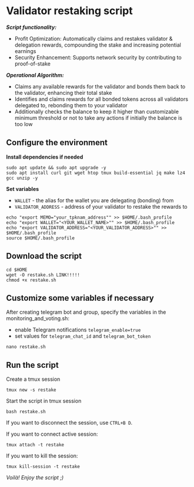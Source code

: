 # Validator restaking script

***Script functionality:***
- Profit Optimization: Automatically claims and restakes validator & delegation rewards, compounding the stake and increasing potential earnings
- Security Enhancement: Supports network security by contributing to proof-of-stake

***Operational Algorithm:***
- Claims any available rewards for the validator and bonds them back to the validator, enhancing their total stake
- Identifies and claims rewards for all bonded tokens across all validators delegated to, rebonding them to your validator
- Additionally checks the balance to keep it higher than customizable minimum threshold or not to take any actions if initially the balance is too low

## Configure the environment
**Install dependencies if needed**
~~~
sudo apt update && sudo apt upgrade -y
sudo apt install curl git wget htop tmux build-essential jq make lz4 gcc unzip -y
~~~

**Set variables**
- `WALLET` - the alias for the wallet you are delegating (bonding) from
- `VALIDATOR_ADDRESS` - address of your validator to restake the rewards to
~~~
echo "export MEMO="your_tpknam_address"" >> $HOME/.bash_profile
echo "export WALLET="<YOUR_WALLET_NAME>"" >> $HOME/.bash_profile
echo "export VALIDATOR_ADDRESS="<YOUR_VALIDATOR_ADDRESS>"" >> $HOME/.bash_profile
source $HOME/.bash_profile
~~~

## Download the script
~~~
cd $HOME
wget -O restake.sh LINK!!!!!
chmod +x restake.sh
~~~

## Customize some variables if necessary

After creating telegram bot and group, specify the variables in the monitoring_and_voting.sh:
- enable Telegram notifications ```telegram_enable=true```
- set values for ```telegram_chat_id``` and ```telegram_bot_token```
~~~
nano restake.sh
~~~

## Run the script 
Create a tmux session
~~~
tmux new -s restake
~~~

Start the script in tmux session
~~~
bash restake.sh
~~~

If you want to disconnect the session, use `CTRL+B D`. 

If you want to connect active session:
~~~
tmux attach -t restake
~~~

If you want to kill the session:
~~~
tmux kill-session -t restake
~~~


_Voilà! Enjoy the script ;)_
